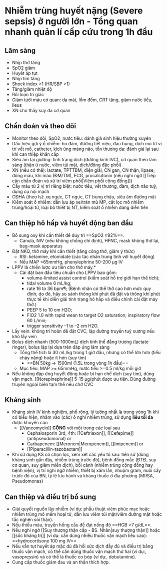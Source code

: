 #  Nhiễm trùng huyết nặng (Severe sepsis) ở người lớn - Tổng quan nhanh quản lí cấp cứu trong 1h đầu

## Lâm sàng
- Nhịp thở tăng
- SpO2 giảm
- Huyết áp tụt
- Nhịp tim tăng
- Shock index >1 (HR/SBP >1)
- Tăng/giảm nhiệt độ
- Rối loạn tri giác
- Giảm tưới máu cơ quan: da mát, lốm đốm, CRT tăng, giảm nước tiểu, ileus
- XN cho thấy suy đa cơ quan
## Chẩn đoán và theo dõi
- Monitor theo dõi, SpO2, nước tiểu: đánh giá sinh hiệu thường xuyên
- Dấu hiệu gợi ý ổ nhiễm: ho đàm, đường tiết niệu, đau bụng, dịch mủ từ vị trí vết mổ, catheter, kích ứng màng não, tổn thương da: đánh giá lại sau khi can thiệp khẩn cấp
- Siêu âm tại giường: tình trạng dịch (đường kính IVC), cơ quan theo lâm sàng (thận ứ nước, viêm túi mật, dịch/đông đặc phổi)
- XN (nếu có thể): lactate, TPTTBM, điện giải, CN gan, CN thận, lipase, đông máu, khí máu (ĐM/TM), ECG, procalcitonin (nếu nghi ngờ [[Tiếp cận chẩn đoán và xử trí viêm phổi|Viêm phổi cộng đồng]])
- Cấy máu từ 2 vị trí riêng biệt: nước tiểu, vết thương, đàm, dịch não tuỷ, dụng cụ nội mạch
- CĐHA (theo ls): xq ngực, CT ngực, CT bụng chậu, siêu âm đường mật
- Kiểm soát ổ nhiễm: dẫn lưu áp xe/tràn mủ MP, cắt lọc mô nhiễm trùng/hoại tử, loại bỏ thiết bị NT, kiểm soát ổ nhiễm đang diễn tiến
## Can thiệp hô hấp và huyết động ban đầu
- Bổ sung oxy khi cần thiết để duy trì ==SpO2 ≥92%==.
	- Canula, NIV (nếu không chống chỉ định), HFNC, mask không thở lại, bag-mask apparatus
- Đặt NKQ, thở máy khi cần thiết (tăng công thở, giảm ý thức)
	- RSI: ketamine, etomidate (các tác nhân trung tính với huyết động)
	- Nếu MAP <65mmHg, phenylephrine 50-200 μg IV
- LPPV là chiến lược ưu tiên cho thở máy.*
	- Cài đặt ban đầu tiêu chuẩn cho LPPV bao gồm: 
		- volume-limited assist control (kiểm soát hỗ trợ giới hạn thể tích);
		- tidal volume 6 mL/kg;
		- rate 16 to 36 bpm¶; (Bệnh nhân có thể thở cao hơn mức quy định; do đó, hãy so sánh thông khí phút đã đặt và thông khí phút thực tế khi diễn giải tình trạng hô hấp và điều chỉnh cài đặt máy thở.)
		- PEEP 5 to 10 cm H2O;
		- FiO2 1.0 with rapid wean to target O2 saturation; inspiratory flow 60 L/min;
		- trigger sensitivity –1 to –2 cm H2O.
- Lấy vein: không trì hoãn để đặt CVC, lập đường truyền tuỷ xương nếu khó lấy vein
- Bolus dịch nhanh (500-1000mL) dịch tinh thể đẳng trương (lactate ringer), bolus lặp lại dựa trên đáp ứng lâm sàng
	- Tổng thể tích là 30 mL/kg trong 1 giờ đầu, nhưng có thể lớn hơn (tiểu chảy nặng) hoặc ít hơn (suy tim)
		- ==BN 50kg -> 1500ml (1.5L trong vòng 1h đầu)==
	- Mục tiêu: MAP >= 65mmHg, nước tiểu >=0.5 ml/kg mỗi giờ
- Nếu không đáp ứng huyết động hoặc bị hạn chế dịch (suy tim), dùng vận mạch. [[Norepinephrine]] 5-15 μg/phút được ưu tiên. Dùng đường truyền ngoại biên tạm thể nếu chờ CVC
## Kháng sinh
- Kháng sinh IV kinh nghiệm, phổ rộng, lý tưởng nhất là trong vòng 1h khi có biểu hiện, nhắm vào (các) ổ nghi nhiễm trùng, sử dụng **liều tối đa** được khuyến cáo
	- [[Vancomycin]] **CỘNG** với một trong các loại sau
		- Cephalosporin 3rd, 4th: [[Ceftriaxon]], [[Cefepime]] (antipseudomonal) or
		- Carbapenem: [[Meronem|Meropenem]], [[Imipenem]] or
		- [[Piperacillin-tazobactam]]
- Khi sử dụng KS có chọn lọc, xem xét các yếu tố sau: tiền sử (dùng kháng sinh gần đây, nhiễm trùng trước đó), bệnh đồng mắc (ĐTĐ, suy cơ quan, suy giảm miễn dịch), bối cảnh (nhiễm trùng cộng đồng hay bệnh viện), vị trí nghi ngờ nhiễm, thiết bị xâm lấn, nhuộm gram, nuôi cấy trước đó của BN, tỷ lệ lưu hành và kháng thuốc ở địa phương (MRSA, Pseudomonas)

## Can thiệp và điều trị bổ sung
- Giải quyết nguồn lây nhiễm (ví dụ: phẫu thuật viêm phúc mạc hoặc nhiễm trùng mô mềm hoại tử, dẫn lưu viêm túi mật/viêm đường mật hoặc tắc nghẽn sỏi thận).
- Nếu thiếu máu, truyền hồng cầu để đạt nồng độ ==HGB >7 g/dL==.
- Nếu nghi ngờ [[Suy thượng thận cấp - BS. Nhân|suy thượng thận]] hoặc [[sốc kháng trị]] (ví dụ: cần dùng nhiều thuốc vận mạch liều cao): ==hydrocortisone 100 mg IV==
- Nếu vẫn tụt huyết áp mặc dù đã hồi sức dịch đầy đủ và điều trị bằng thuốc vận mạch, có thể cần dùng thuốc vận mạch thứ hai (ví dụ:, vasopressin) và có thể là thuốc co bóp (ví dụ:, dobutamine).
- Cung cấp thuốc giảm đau và an thần thích hợp.